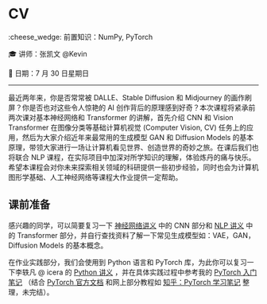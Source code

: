 # CV

:cheese_wedge: 前置知识：NumPy, PyTorch

:mortar_board: 讲师：张凯文 @Kevin

:date: 日期：7 月 30 日星期日

---

最近两年来，你是否常常被 DALLE、Stable Diffusion 和 Midjourney 的画作刷屏？你是否也对这些令人惊艳的 AI 创作背后的原理感到好奇？本次课程将紧承前两次课对基本神经网络和 Transformer 的讲解，首先介绍 CNN 和 Vision Transformer 在图像分类等基础计算机视觉 (Computer Vision, CV) 任务上的应用，然后为大家介绍近年来最常用的生成模型 GAN 和 Diffusion Models 的基本原理，带领大家进行一场让计算机看见世界、创造世界的奇妙之旅。在课后我们也将联合 NLP 课程，在实际项目中加深对所学知识的理解，体验炼丹的痛与快乐。希望本课程会对你未来探索相关领域的科研提供一些初步经验，同时也会为计算机图形学基础、人工神经网络等课程大作业提供一定帮助。

## 课前准备

感兴趣的同学，可以简要复习一下 [神经网络讲义](/pdfs/torch.pdf) 中的 CNN 部分和 [NLP 讲义](/pdfs/nlp.pdf) 中的 Transformer 部分，并自行查找资料了解一下常见生成模型如：VAE，GAN，Diffusion Models 的基本概念。

在作业实践部分，我们会使用到 Python 语言和 PyTorch 库，为此你可以复习一下李轶凡 @ icera 的 [Python 讲义](/pdfs/python-handout.pdf) ，并在具体实践过程中参考我的 [PyTorch 入门笔记](pdfs/PyTorch-Kevin.pdf) （结合 [PyTorch 官方文档](https://pytorch.org/docs/stable/index.html) 和网上部分教程如 [知乎：PyTorch 学习笔记](https://zhuanlan.zhihu.com/p/265394674/) 整理，未完结）。